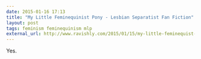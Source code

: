 ```yaml
---
date: 2015-01-16 17:13
title: "My Little Feminequinist Pony - Lesbian Separatist Fan Fiction"
layout: post
tags: feminism feminequinism mlp
external_url: http://www.ravishly.com/2015/01/15/my-little-feminequist-pony-lesbian-separatist-fan-fiction
---
```


Yes.
